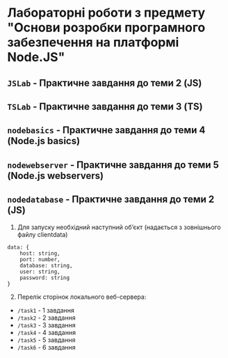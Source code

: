 # Лабораторні роботи з предмету "Основи розробки програмного забезпечення на платформі Node.JS"
## `JSLab` - Практичне завдання до теми 2 (JS)
## `TSLab` - Практичне завдання до теми 3 (TS)
## `nodebasics` - Практичне завдання до теми 4 (Node.js basics)
## `nodewebserver` - Практичне завдання до теми 5 (Node.js webservers)
## `nodedatabase` - Практичне завдання до теми 2 (JS)
1. Для запуску необхідний наступний обʼєкт (надається з зовнішнього файлу clientdata)
```
data: {
    host: string,
    port: number,
    database: string,
    user: string,
    password: string
}
```
2. Перелік сторінок локального веб-сервера:
- `/task1` - 1 завдання
- `/task2` - 2 завдання
- `/task3` - 3 завдання
- `/task4` - 4 завдання
- `/task5` - 5 завдання
- `/task6` - 6 завдання
